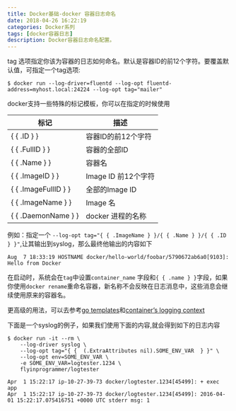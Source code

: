 ```yaml
---
title: Docker基础-docker 容器日志命名
date: 2018-04-26 16:22:19
categories: Docker系列
tags: [docker容器日志]
description: Docker容器日志命名配置。
---
```

tag 选项指定你该为容器的日志如何命名。默认是容器ID的前12个字符。要覆盖默认值，可指定一个tag选项:
```
$ docker run --log-driver=fluentd --log-opt fluentd-address=myhost.local:24224 --log-opt tag="mailer"

```
docker支持一些特殊的标记模板，你可以在指定的时候使用

标记|描述
---|---
{ { .ID } }|容器ID的前12个字符
{ { .FullID } }|容器的全部ID
{ { .Name } }|容器名
{ { .ImageID } }|Image ID 前12个字符
{ { .ImageFullID } }|全部的Image ID
{ { .ImageName } }|Image 名
{ { .DaemonName } }|docker 进程的名称

例如：指定一个 `--log-opt tag="{ { .ImageName } }/{ { .Name } }/{ { .ID } }"`,让其输出到syslog，那么最终他输出的内容如下
```
Aug  7 18:33:19 HOSTNAME docker/hello-world/foobar/5790672ab6a0[9103]: Hello from Docker

```
在启动时，系统会在`tag`中设置`container_name` 字段和`{ { .name } }`字段，如果你使用`docker rename`重命名容器，新名称不会反映在日志消息中，这些消息会继续使用原来的容器名。

更高级的用法，可以去参考[go templates](https://golang.org/pkg/text/template/)和[container’s logging context](https://github.com/moby/moby/tree/master/daemon/logger)

下面是一个syslog的例子，如果我们使用下面的内容,就会得到如下的日志内容
```
$ docker run -it --rm \
    --log-driver syslog \
    --log-opt tag="{ {  (.ExtraAttributes nil).SOME_ENV_VAR  } }" \
    --log-opt env=SOME_ENV_VAR \
    -e SOME_ENV_VAR=logtester.1234 \
    flyinprogrammer/logtester

```

```
Apr  1 15:22:17 ip-10-27-39-73 docker/logtester.1234[45499]: + exec app
Apr  1 15:22:17 ip-10-27-39-73 docker/logtester.1234[45499]: 2016-04-01 15:22:17.075416751 +0000 UTC stderr msg: 1

```
